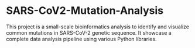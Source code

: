 # SARS-CoV2-Mutation-Analysis
This project is a small-scale bioinformatics analysis to identify and visualize common mutations in SARS-CoV-2 genetic sequence. It showcase a complete data analysis pipeline using various Python libraries.
